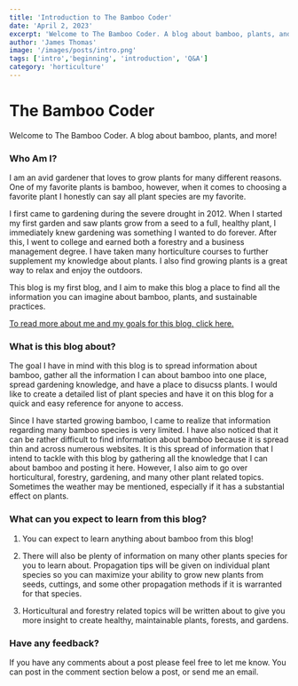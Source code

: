 ```yaml
---
title: 'Introduction to The Bamboo Coder'
date: 'April 2, 2023'
excerpt: 'Welcome to The Bamboo Coder. A blog about bamboo, plants, and more!'
author: 'James Thomas'
image: '/images/posts/intro.png'
tags: ['intro','beginning', 'introduction', 'Q&A']
category: 'horticulture'
---
```


# The Bamboo Coder

Welcome to The Bamboo Coder. A blog about bamboo, plants, and more!

### Who Am I? 

I am an avid gardener that loves to grow plants for many different reasons. One of my favorite plants is bamboo, however, when it comes to choosing a favorite plant I honestly can say all plant species are my favorite.

I first came to gardening during the severe drought in 2012. When I started my first garden and saw plants grow from a seed to a full, healthy plant, I immediately knew gardening was something I wanted to do forever. After this, I went to college and earned both a forestry and a business management degree. I have taken many horticulture courses to further supplement my knowledge about plants. I also find growing plants is a great way to relax and enjoy the outdoors. 

This blog is my first blog, and I aim to make this blog a place to find all the information you can imagine about bamboo, plants, and sustainable practices.

[To read more about me and my goals for this blog, click here.](http://192.168.0.118:3000/about)

### What is this blog about?

The goal I have in mind with this blog is to spread information about bamboo, gather all the information I can about bamboo into one place, spread gardening knowledge, and have a place to disucss plants. I would like to create a detailed list of plant species and have it on this blog for a quick and easy reference for anyone to access. 

Since I have started growing bamboo, I came to realize that information regarding many bamboo species is very limited. I have also noticed that it can be rather difficult to find information about bamboo because it is spread thin and across numerous websites. It is this spread of information that I intend to tackle with this blog by gathering all the knowledge that I can about bamboo and posting it here. However, I also aim to go over horticultural, forestry, gardening, and many other plant related topics. Sometimes the weather may be mentioned, especially if it has a substantial effect on plants.

### What can you expect to learn from this blog?

1. You can expect to learn anything about bamboo from this blog!

2. There will also be plenty of information on many other plants species for you to learn about. Propagation tips will be given on individual plant species so you can maximize your ability to grow new plants from seeds, cuttings, and some other propagation methods if it is warranted for that species.

3. Horticultural and forestry related topics will be written about to give you more insight to create healthy, maintainable plants, forests, and gardens.

### Have any feedback?

If you have any comments about a post please feel free to let me know. You can post in the comment section below a post, or send me an email.